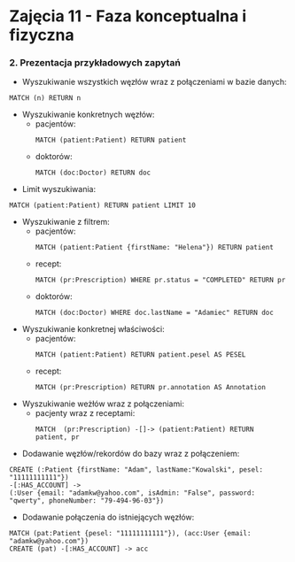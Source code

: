 # Zajęcia 11 - Faza konceptualna i fizyczna



### 2. Prezentacja przykładowych zapytań
- Wyszukiwanie wszystkich węzłów wraz z połączeniami w bazie danych:
```
MATCH (n) RETURN n
```
- Wyszukiwanie konkretnych węzłów:
  - pacjentów:
    ```
    MATCH (patient:Patient) RETURN patient
    ```
  - doktorów:
    ```
    MATCH (doc:Doctor) RETURN doc
    ```
- Limit wyszukiwania:
```
MATCH (patient:Patient) RETURN patient LIMIT 10
```
- Wyszukiwanie z filtrem:
  - pacjentów:
    ```
    MATCH (patient:Patient {firstName: "Helena"}) RETURN patient
    ```
  - recept:
    ```
    MATCH (pr:Prescription) WHERE pr.status = "COMPLETED" RETURN pr
    ```
  - doktorów:
    ```
    MATCH (doc:Doctor) WHERE doc.lastName = "Adamiec" RETURN doc
    ```
- Wyszukiwanie konkretnej właściwości:
  - pacjentów:
    ```
    MATCH (patient:Patient) RETURN patient.pesel AS PESEL
    ```
  - recept:
    ```
    MATCH (pr:Prescription) RETURN pr.annotation AS Annotation
    ```
- Wyszukiwanie weżłów wraz z połączeniami:
  - pacjenty wraz z receptami:
    ```
    MATCH  (pr:Prescription) -[]-> (patient:Patient) RETURN patient, pr
    ```
- Dodawanie węzłów/rekordów do bazy wraz z połączeniem:
```
CREATE (:Patient {firstName: "Adam", lastName:"Kowalski", pesel: "11111111111"})
-[:HAS_ACCOUNT] ->
(:User {email: "adamkw@yahoo.com", isAdmin: "False", password: "qwerty", phoneNumber: "79-494-96-03"})
```
- Dodawanie połączenia do istniejących węzłów:
```
MATCH (pat:Patient {pesel: "11111111111"}), (acc:User {email: "adamkw@yahoo.com"})
CREATE (pat) -[:HAS_ACCOUNT] -> acc
```
